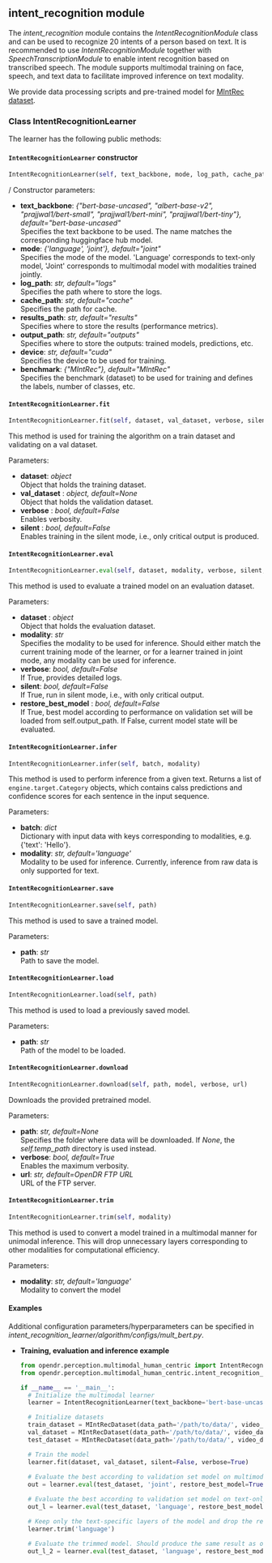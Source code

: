 ## intent_recognition module

The *intent_recognition* module contains the *IntentRecognitionModule* class and can be used to recognize 20 intents of a person based on text.
It is recommended to use *IntentRecognitionModule* together with *SpeechTranscriptionModule* to enable intent recognition based on transcribed speech. The module supports multimodal training on face, speech, and text data to facilitate improved inference on text modality.

We provide data processing scripts and pre-trained model for [MIntRec dataset](https://github.com/thuiar/MIntRec).

### Class IntentRecognitionLearner

The learner has the following public methods:

#### `IntentRecognitionLearner` constructor
```python
IntentRecognitionLearner(self, text_backbone, mode, log_path, cache_path, results_path, output_path, device, benchmark)
```
/
Constructor parameters:

- **text_backbone**: *{"bert-base-uncased", "albert-base-v2", "prajjwal1/bert-small", "prajjwal1/bert-mini", "prajjwal1/bert-tiny"}, default="bert-base-uncased"*\
  Specifies the text backbone to be used. The name matches the corresponding huggingface hub model.
- **mode**: *{'language', 'joint'}, default="joint"*\
  Specifies the mode of the model. 'Language' corresponds to text-only model, 'Joint' corresponds to multimodal model with modalities trained jointly.
- **log_path**: *str, default="logs"*\
  Specifies the path where to store the logs.
- **cache_path**: *str, default="cache"*\
  Specifies the path for cache.
- **results_path**: *str, default="results"*\
  Specifies where to store the results (performance metrics).
- **output_path**: *str, default="outputs"*\
  Specifies where to store the outputs: trained models, predictions, etc.
- **device**: *str, default="cuda"*\
  Specifies the device to be used for training.
- **benchmark**: *{"MIntRec"}, default="MIntRec"*\
  Specifies the benchmark (dataset) to be used for training and defines the labels, number of classes, etc.

#### `IntentRecognitionLearner.fit`
```python
IntentRecognitionLearner.fit(self, dataset, val_dataset, verbose, silent)
```

This method is used for training the algorithm on a train dataset and validating on a val dataset.

Parameters:

- **dataset**: *object*\
  Object that holds the training dataset.
- **val_dataset** : *object, default=None*\
  Object that holds the validation dataset.
- **verbose** : *bool, default=False*\
  Enables verbosity.
- **silent** : *bool, default=False*\
  Enables training in the silent mode, i.e., only critical output is produced.

#### `IntentRecognitionLearner.eval`
```python
IntentRecognitionLearner.eval(self, dataset, modality, verbose, silent, restore_best_model)
```

This method is used to evaluate a trained model on an evaluation dataset.

Parameters:

- **dataset** : *object*\
  Object that holds the evaluation dataset.
- **modality**: *str*\
  Specifies the modality to be used for inference. Should either match the current training mode of the learner, or for a learner trained in joint mode, any modality can be used for inference.
- **verbose**: *bool, default=False*\
  If True, provides detailed logs.
- **silent**: *bool, default=False*\
  If True, run in silent mode, i.e., with only critical output.
- **restore_best_model** : *bool, default=False*\
  If True, best model according to performance on validation set will be loaded from self.output_path. If False, current model state will be evaluated.

#### `IntentRecognitionLearner.infer`
```python
IntentRecognitionLearner.infer(self, batch, modality)
```

This method is used to perform inference from a given text.
Returns a list of `engine.target.Category` objects, which contains calss predictions and confidence scores for each sentence in the input sequence.

Parameters:
- **batch**: *dict*\
  Dictionary with input data with keys corresponding to modalities, e.g. {'text': 'Hello'}.
- **modality**: *str, default='language'*\
  Modality to be used for inference. Currently, inference from raw data is only supported for text.

#### `IntentRecognitionLearner.save`
```python
IntentRecognitionLearner.save(self, path)
```
This method is used to save a trained model.

Parameters:

- **path**: *str*\
  Path to save the model.

#### `IntentRecognitionLearner.load`
```python
IntentRecognitionLearner.load(self, path)
```

This method is used to load a previously saved model.

Parameters:

- **path**: *str*\
  Path of the model to be loaded.

#### `IntentRecognitionLearner.download`
```python
IntentRecognitionLearner.download(self, path, model, verbose, url)
```

Downloads the provided pretrained model.

Parameters:

- **path**: *str, default=None*\
  Specifies the folder where data will be downloaded. If *None*, the *self.temp_path* directory is used instead.
- **verbose**: *bool, default=True*\
  Enables the maximum verbosity.
- **url**: *str, default=OpenDR FTP URL*\
  URL of the FTP server.

#### `IntentRecognitionLearner.trim`
```python
IntentRecognitionLearner.trim(self, modality)
```

This method is used to convert a model trained in a multimodal manner for unimodal inference. This will drop unnecessary layers corresponding to other modalities for computational efficiency.

Parameters:
- **modality**: *str, default='language'*\
  Modality to convert the model

#### Examples

Additional configuration parameters/hyperparameters can be specified in *intent_recognition_learner/algorithm/configs/mult_bert.py*.

* **Training, evaluation and inference example**

  ```python
  from opendr.perception.multimodal_human_centric import IntentRecognitionLearner
  from opendr.perception.multimodal_human_centric.intent_recognition_learner.algorithm.data.mm_pre import MIntRecDataset

  if __name__ == '__main__':
    # Initialize the multimodal learner
    learner = IntentRecognitionLearner(text_backbone='bert-base-uncased', mode='joint', log_path='logs', cache_path='cache', results_path='results', output_path='outputs')

    # Initialize datasets
    train_dataset = MIntRecDataset(data_path='/path/to/data/', video_data_path='/path/to/video', audio_data_path='/path/to/audio', text_backbone='bert-base-uncased', split='train')
    val_dataset = MIntRecDataset(data_path='/path/to/data/', video_data_path='/path/to/video', audio_data_path='/path/to/audio', text_backbone='bert-base-uncased', split='dev')
    test_dataset = MIntRecDataset(data_path='/path/to/data/', video_data_path='/path/to/video', audio_data_path='/path/to/audio', text_backbone='bert-base-uncased', split='test')

    # Train the model
    learner.fit(dataset, val_dataset, silent=False, verbose=True)
 
    # Evaluate the best according to validation set model on multimodal input
    out = learner.eval(test_dataset, 'joint', restore_best_model=True)

    # Evaluate the best according to validation set model on text-only input
    out_l = learner.eval(test_dataset, 'language', restore_best_model=True)

    # Keep only the text-specific layers of the model and drop the rest
    learner.trim('language')

    # Evaluate the trimmed model. Should produce the same result as out_l.
    out_l_2 = learner.eval(test_dataset, 'language', restore_best_model=False)
  ```
